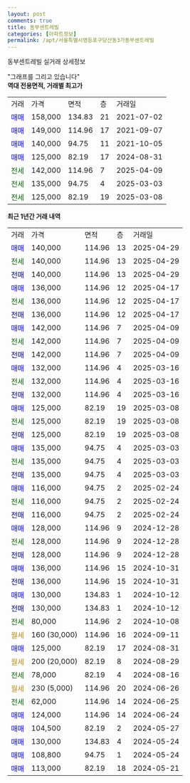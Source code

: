 ```yaml
---
layout: post
comments: true
title: 동부센트레빌
categories: [아파트정보]
permalink: /apt/서울특별시영등포구당산동3가동부센트레빌
---
```


동부센트레빌 실거래 상세정보

<script type="text/javascript">
  google.charts.load('current', {'packages':['line', 'corechart']});
  google.charts.setOnLoadCallback(drawChart);

  function drawChart() {
    var data = new google.visualization.DataTable();
    data.addColumn('date', '거래일');
    data.addColumn('number', "매매");
    data.addColumn('number', "전세");
    data.addColumn('number', "전매");

    data.addRows([[new Date(Date.parse("2025-04-29")), 140000, null, null], [new Date(Date.parse("2025-04-29")), null, 140000, null], [new Date(Date.parse("2025-04-29")), null, null, 140000], [new Date(Date.parse("2025-04-17")), 136000, null, null], [new Date(Date.parse("2025-04-17")), null, 136000, null], [new Date(Date.parse("2025-04-17")), null, null, 136000], [new Date(Date.parse("2025-04-09")), 142000, null, null], [new Date(Date.parse("2025-04-09")), null, 142000, null], [new Date(Date.parse("2025-04-09")), null, null, 142000], [new Date(Date.parse("2025-03-16")), 132000, null, null], [new Date(Date.parse("2025-03-16")), null, 132000, null], [new Date(Date.parse("2025-03-16")), null, null, 132000], [new Date(Date.parse("2025-03-08")), 125000, null, null], [new Date(Date.parse("2025-03-08")), null, 125000, null], [new Date(Date.parse("2025-03-08")), null, null, 125000], [new Date(Date.parse("2025-03-03")), 135000, null, null], [new Date(Date.parse("2025-03-03")), null, 135000, null], [new Date(Date.parse("2025-03-03")), null, null, 135000], [new Date(Date.parse("2025-02-24")), 116000, null, null], [new Date(Date.parse("2025-02-24")), null, 116000, null], [new Date(Date.parse("2025-02-24")), null, null, 116000], [new Date(Date.parse("2024-12-28")), 128000, null, null], [new Date(Date.parse("2024-12-28")), null, 128000, null], [new Date(Date.parse("2024-12-28")), null, null, 128000], [new Date(Date.parse("2024-10-31")), 136000, null, null], [new Date(Date.parse("2024-10-31")), null, null, 136000], [new Date(Date.parse("2024-10-12")), 130000, null, null], [new Date(Date.parse("2024-10-12")), null, null, 130000], [new Date(Date.parse("2024-10-08")), null, 80000, null], [new Date(Date.parse("2024-09-11")), null, null, null], [new Date(Date.parse("2024-08-31")), 125000, null, null], [new Date(Date.parse("2024-08-29")), null, null, null], [new Date(Date.parse("2024-08-16")), null, 78000, null], [new Date(Date.parse("2024-06-26")), null, null, null], [new Date(Date.parse("2024-06-25")), null, 62000, null], [new Date(Date.parse("2024-06-24")), 124000, null, null], [new Date(Date.parse("2024-05-27")), 104500, null, null], [new Date(Date.parse("2024-05-24")), 130000, null, null], [new Date(Date.parse("2024-05-24")), 108800, null, null], [new Date(Date.parse("2024-05-21")), 113000, null, null]]);

    var options = {
      hAxis: {
        format: 'yyyy/MM/dd'
      },    
      lineWidth: 0,
      pointsVisible: true,    
      title: '최근 1년간 유형별 실거래가 분포',
      legend: { position: 'bottom' }
    };

    var formatter = new google.visualization.NumberFormat({pattern:'###,###'} );
    formatter.format(data, 1);
    formatter.format(data, 2);
    
    setTimeout(function() {
        var chart = new google.visualization.LineChart(document.getElementById('columnchart_material'));
        chart.draw(data, (options));
        document.getElementById('loading').style.display = 'none';
    }, 200);
  }
</script>


<div id="loading" style="z-index:20; display: block; margin-left: 0px">"그래프를 그리고 있습니다"</div>
<div id="columnchart_material" style="width: 95%; margin-left: 0px; display: block"></div>
<!-- contents start -->
<b>역대 전용면적, 거래별 최고가</b>
<table class="sortable">
    <tr>
      <td>거래</td>
      <td>가격</td>
      <td>면적</td>
      <td>층</td>
      <td>거래일</td>
    </tr>
        <tr>
          <td><a style="color: blue">매매</a></td>
          <td>158,000</td>
          <td>134.83</td>
          <td>21</td>
          <td>2021-07-02</td>
        </tr>            <tr>
          <td><a style="color: blue">매매</a></td>
          <td>149,000</td>
          <td>114.96</td>
          <td>17</td>
          <td>2021-09-07</td>
        </tr>            <tr>
          <td><a style="color: blue">매매</a></td>
          <td>140,000</td>
          <td>94.75</td>
          <td>11</td>
          <td>2021-10-05</td>
        </tr>            <tr>
          <td><a style="color: blue">매매</a></td>
          <td>125,000</td>
          <td>82.19</td>
          <td>17</td>
          <td>2024-08-31</td>
        </tr>        
        <tr>
              <td><a style="color: darkgreen">전세</a></td>
              <td>142,000</td>
              <td>114.96</td>
              <td>7</td>
              <td>2025-04-09</td>
            </tr>            <tr>
              <td><a style="color: darkgreen">전세</a></td>
              <td>135,000</td>
              <td>94.75</td>
              <td>4</td>
              <td>2025-03-03</td>
            </tr>            <tr>
              <td><a style="color: darkgreen">전세</a></td>
              <td>125,000</td>
              <td>82.19</td>
              <td>19</td>
              <td>2025-03-08</td>
            </tr>        
    
</table>

<b>최근 1년간 거래 내역</b>

<table class="sortable">
    <tr>
      <td>거래</td>
      <td>가격</td>
      <td>면적</td>
      <td>층</td>
      <td>거래일</td>
    </tr>
    <tr>
      <td><a style="color: blue">매매</a></td>
      <td>140,000</td>
      <td>114.96</td>
      <td>13</td>
      <td>2025-04-29</td>
    </tr>          <tr>
      <td><a style="color: darkgreen">전세</a></td>
      <td>140,000</td>
      <td>114.96</td>
      <td>13</td>
      <td>2025-04-29</td>
    </tr>          <tr>
      <td><a style="color: darkblue">전매</a></td>
      <td>140,000</td>
      <td>114.96</td>
      <td>13</td>
      <td>2025-04-29</td>
    </tr>          <tr>
      <td><a style="color: blue">매매</a></td>
      <td>136,000</td>
      <td>114.96</td>
      <td>12</td>
      <td>2025-04-17</td>
    </tr>          <tr>
      <td><a style="color: darkgreen">전세</a></td>
      <td>136,000</td>
      <td>114.96</td>
      <td>12</td>
      <td>2025-04-17</td>
    </tr>          <tr>
      <td><a style="color: darkblue">전매</a></td>
      <td>136,000</td>
      <td>114.96</td>
      <td>12</td>
      <td>2025-04-17</td>
    </tr>          <tr>
      <td><a style="color: blue">매매</a></td>
      <td>142,000</td>
      <td>114.96</td>
      <td>7</td>
      <td>2025-04-09</td>
    </tr>          <tr>
      <td><a style="color: darkgreen">전세</a></td>
      <td>142,000</td>
      <td>114.96</td>
      <td>7</td>
      <td>2025-04-09</td>
    </tr>          <tr>
      <td><a style="color: darkblue">전매</a></td>
      <td>142,000</td>
      <td>114.96</td>
      <td>7</td>
      <td>2025-04-09</td>
    </tr>          <tr>
      <td><a style="color: blue">매매</a></td>
      <td>132,000</td>
      <td>114.96</td>
      <td>4</td>
      <td>2025-03-16</td>
    </tr>          <tr>
      <td><a style="color: darkgreen">전세</a></td>
      <td>132,000</td>
      <td>114.96</td>
      <td>4</td>
      <td>2025-03-16</td>
    </tr>          <tr>
      <td><a style="color: darkblue">전매</a></td>
      <td>132,000</td>
      <td>114.96</td>
      <td>4</td>
      <td>2025-03-16</td>
    </tr>          <tr>
      <td><a style="color: blue">매매</a></td>
      <td>125,000</td>
      <td>82.19</td>
      <td>19</td>
      <td>2025-03-08</td>
    </tr>          <tr>
      <td><a style="color: darkgreen">전세</a></td>
      <td>125,000</td>
      <td>82.19</td>
      <td>19</td>
      <td>2025-03-08</td>
    </tr>          <tr>
      <td><a style="color: darkblue">전매</a></td>
      <td>125,000</td>
      <td>82.19</td>
      <td>19</td>
      <td>2025-03-08</td>
    </tr>          <tr>
      <td><a style="color: blue">매매</a></td>
      <td>135,000</td>
      <td>94.75</td>
      <td>4</td>
      <td>2025-03-03</td>
    </tr>          <tr>
      <td><a style="color: darkgreen">전세</a></td>
      <td>135,000</td>
      <td>94.75</td>
      <td>4</td>
      <td>2025-03-03</td>
    </tr>          <tr>
      <td><a style="color: darkblue">전매</a></td>
      <td>135,000</td>
      <td>94.75</td>
      <td>4</td>
      <td>2025-03-03</td>
    </tr>          <tr>
      <td><a style="color: blue">매매</a></td>
      <td>116,000</td>
      <td>94.75</td>
      <td>2</td>
      <td>2025-02-24</td>
    </tr>          <tr>
      <td><a style="color: darkgreen">전세</a></td>
      <td>116,000</td>
      <td>94.75</td>
      <td>2</td>
      <td>2025-02-24</td>
    </tr>          <tr>
      <td><a style="color: darkblue">전매</a></td>
      <td>116,000</td>
      <td>94.75</td>
      <td>2</td>
      <td>2025-02-24</td>
    </tr>          <tr>
      <td><a style="color: blue">매매</a></td>
      <td>128,000</td>
      <td>114.96</td>
      <td>9</td>
      <td>2024-12-28</td>
    </tr>          <tr>
      <td><a style="color: darkgreen">전세</a></td>
      <td>128,000</td>
      <td>114.96</td>
      <td>9</td>
      <td>2024-12-28</td>
    </tr>          <tr>
      <td><a style="color: darkblue">전매</a></td>
      <td>128,000</td>
      <td>114.96</td>
      <td>9</td>
      <td>2024-12-28</td>
    </tr>          <tr>
      <td><a style="color: blue">매매</a></td>
      <td>136,000</td>
      <td>114.96</td>
      <td>15</td>
      <td>2024-10-31</td>
    </tr>          <tr>
      <td><a style="color: darkblue">전매</a></td>
      <td>136,000</td>
      <td>114.96</td>
      <td>15</td>
      <td>2024-10-31</td>
    </tr>          <tr>
      <td><a style="color: blue">매매</a></td>
      <td>130,000</td>
      <td>134.83</td>
      <td>1</td>
      <td>2024-10-12</td>
    </tr>          <tr>
      <td><a style="color: darkblue">전매</a></td>
      <td>130,000</td>
      <td>134.83</td>
      <td>1</td>
      <td>2024-10-12</td>
    </tr>          <tr>
      <td><a style="color: darkgreen">전세</a></td>
      <td>80,000</td>
      <td>114.96</td>
      <td>2</td>
      <td>2024-10-08</td>
    </tr>          <tr>
      <td><a style="color: darkgoldenrod">월세</a></td>
      <td>160 (30,000)</td>
      <td>114.96</td>
      <td>16</td>
      <td>2024-09-11</td>
    </tr>          <tr>
      <td><a style="color: blue">매매</a></td>
      <td>125,000</td>
      <td>82.19</td>
      <td>17</td>
      <td>2024-08-31</td>
    </tr>          <tr>
      <td><a style="color: darkgoldenrod">월세</a></td>
      <td>200 (20,000)</td>
      <td>82.19</td>
      <td>8</td>
      <td>2024-08-29</td>
    </tr>          <tr>
      <td><a style="color: darkgreen">전세</a></td>
      <td>78,000</td>
      <td>82.19</td>
      <td>4</td>
      <td>2024-08-16</td>
    </tr>          <tr>
      <td><a style="color: darkgoldenrod">월세</a></td>
      <td>230 (5,000)</td>
      <td>114.96</td>
      <td>20</td>
      <td>2024-06-26</td>
    </tr>          <tr>
      <td><a style="color: darkgreen">전세</a></td>
      <td>62,000</td>
      <td>114.96</td>
      <td>14</td>
      <td>2024-06-25</td>
    </tr>          <tr>
      <td><a style="color: blue">매매</a></td>
      <td>124,000</td>
      <td>114.96</td>
      <td>14</td>
      <td>2024-06-24</td>
    </tr>          <tr>
      <td><a style="color: blue">매매</a></td>
      <td>104,500</td>
      <td>82.19</td>
      <td>2</td>
      <td>2024-05-27</td>
    </tr>          <tr>
      <td><a style="color: blue">매매</a></td>
      <td>130,000</td>
      <td>134.83</td>
      <td>4</td>
      <td>2024-05-24</td>
    </tr>          <tr>
      <td><a style="color: blue">매매</a></td>
      <td>108,800</td>
      <td>94.75</td>
      <td>1</td>
      <td>2024-05-24</td>
    </tr>          <tr>
      <td><a style="color: blue">매매</a></td>
      <td>113,000</td>
      <td>82.19</td>
      <td>18</td>
      <td>2024-05-21</td>
    </tr>      </table>
<!-- contents end -->    

